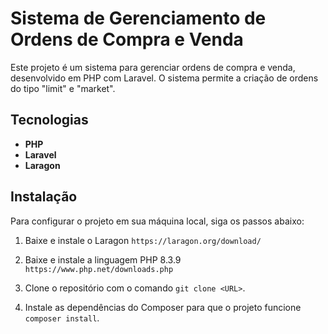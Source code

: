 # Sistema de Gerenciamento de Ordens de Compra e Venda

Este projeto é um sistema para gerenciar ordens de compra e venda, desenvolvido em PHP com Laravel. O sistema permite a criação de ordens do tipo "limit" e "market".

## Tecnologias

- **PHP**
- **Laravel**
- **Laragon**

## Instalação

Para configurar o projeto em sua máquina local, siga os passos abaixo:

1. Baixe e instale o Laragon `https://laragon.org/download/`

2. Baixe e instale a linguagem PHP 8.3.9 `https://www.php.net/downloads.php`

3. Clone o repositório com o comando `git clone <URL>`. 

4. Instale as dependências do Composer para que o projeto funcione `composer install`.
